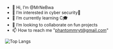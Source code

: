 - 👋 Hi, I’m @MrNeBwa
- 👀 I’m interested in cyber security🔐
- 🌱 I’m currently learning C🎓
- 💞️ I’m looking to collaborate on fun projects
- 📫 How to reach me "phantommryt@gmail.com"

<!---
MrNeBwa/MrNeBwa is a ✨ special ✨ repository because its `README.md` (this file) appears on your GitHub profile.
You can click the Preview link to take a look at your changes.
--->
![Top Langs](https://github-readme-stats.vercel.app/api/top-langs/?username=anuraghazra&size_weight=0.5&count_weight=0.5)

